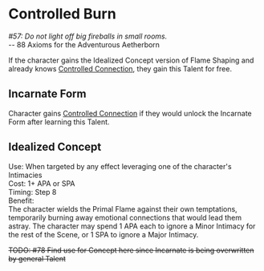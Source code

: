 # Controlled Burn

*#57: Do not light off big fireballs in small rooms.*  
-- 88 Axioms for the Adventurous Aetherborn

If the character gains the Idealized Concept version of Flame Shaping and already knows [Controlled Connection](../../../General/ControlledConnection.md), they gain this Talent for free.

## Incarnate Form
Character gains [Controlled Connection](../../../General/ControlledConnection.md) if they would unlock the Incarnate Form after learning this Talent.

## Idealized Concept
Use: When targeted by any effect leveraging one of the character's Intimacies  
Cost: 1+ APA or SPA  
Timing: Step 8  
Benefit:  
The character wields the Primal Flame against their own temptations, temporarily burning away emotional connections that would lead them astray. The character may spend 1 APA each to ignore a Minor Intimacy for the rest of the Scene, or 1 SPA to ignore a Major Intimacy.

~~TODO: #78 Find use for Concept here since Incarnate is being overwritten by general Talent~~